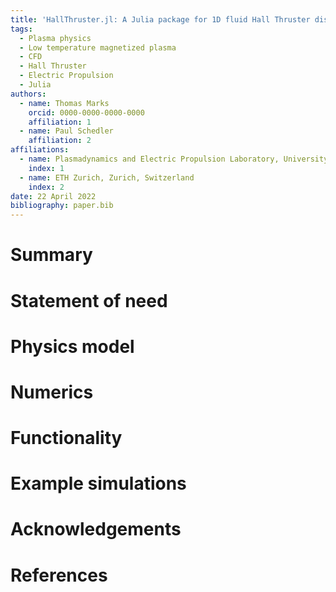 ```yaml
---
title: 'HallThruster.jl: A Julia package for 1D fluid Hall Thruster discharges'
tags:
  - Plasma physics
  - Low temperature magnetized plasma
  - CFD
  - Hall Thruster
  - Electric Propulsion
  - Julia
authors:
  - name: Thomas Marks
    orcid: 0000-0000-0000-0000
    affiliation: 1
  - name: Paul Schedler
    affiliation: 2
affiliations:
  - name: Plasmadynamics and Electric Propulsion Laboratory, University of Michigan, Ann Arbor, USA
    index: 1
  - name: ETH Zurich, Zurich, Switzerland
    index: 2
date: 22 April 2022
bibliography: paper.bib
---
```


# Summary




# Statement of need

# Physics model


# Numerics



# Functionality



# Example simulations



# Acknowledgements



# References